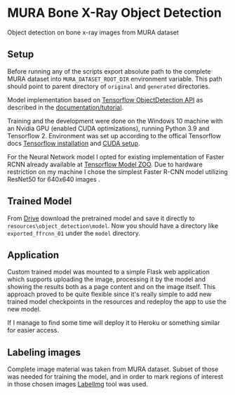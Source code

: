 # MURA Bone X-Ray Object Detection

Object detection on bone x-ray images from MURA dataset

## Setup

Before running any of the scripts export absolute path to the complete MURA dataset into `MURA_DATASET_ROOT_DIR`
environment variable. This path should point to parent directory of `original` and `generated` directories.

Model implementation based on [Tensorflow ObjectDetection API](https://github.com/tensorflow/models/tree/master/research/object_detection) as described in the [documentation/tutorial](https://tensorflow-object-detection-api-tutorial.readthedocs.io/en/latest/index.html).

Training and the development were done on the Windows 10 machine with an Nvidia GPU (enabled CUDA optimizations), running Python 3.9 and Tensorflow 2. Environment was set up according to the offical Tensorflow docs [Tensorflow installation](https://www.tensorflow.org/install) and [CUDA setup](https://www.tensorflow.org/install/gpu).

For the Neural Network model I opted for existing implementation of Faster RCNN already available at [Tensorflow Model ZOO](https://github.com/tensorflow/models/blob/master/research/object_detection/g3doc/tf2_detection_zoo.md). Due to hardware restriction on my machine I chose the simplest Faster R-CNN model utilizing ResNet50 for 640x640 images .

## Trained Model

From [Drive](https://drive.google.com/drive/folders/1V7sa2gpdz2vez1tpn4xVghrM7V-V8cjX?usp=sharing) download the
pretrained model and save it directly to `resources\object_detection\model`. Now you should have a directory like
`exported_ffrcnn_01` under the `model` directory.

## Application

Custom trained model was mounted to a simple Flask web application which supports uploading the image, processing it by the model and showing the results both as a page content and on the image itself. This approach proved to be quite flexible since it's really simple to add new trained model checkpoints in the resources and redeploy the app to use the new model.

If I manage to find some time will deploy it to Heroku or something similar for easier access.

## Labeling images

Complete image material was taken from MURA dataset. Subset of those was needed for training the model, and in order to
mark regions of interest in those chosen images [LabelImg](https://github.com/tzutalin/labelImg) tool was used.

